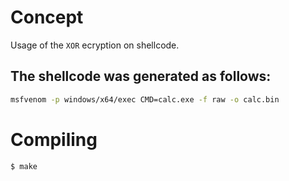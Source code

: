 # Concept

Usage of the `XOR` ecryption on shellcode.

## The shellcode was generated as follows:
```bash
msfvenom -p windows/x64/exec CMD=calc.exe -f raw -o calc.bin
```

# Compiling

```bash
$ make
```